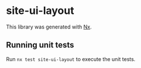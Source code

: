 # site-ui-layout

This library was generated with [Nx](https://nx.dev).

## Running unit tests

Run `nx test site-ui-layout` to execute the unit tests.
